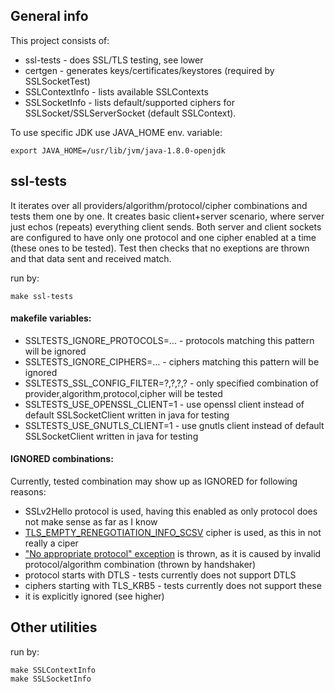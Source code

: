 ## General info
This project consists of:
- ssl-tests - does SSL/TLS testing, see lower
- certgen - generates keys/certificates/keystores (required by SSLSocketTest)
- SSLContextInfo - lists available SSLContexts
- SSLSocketInfo - lists default/supported ciphers for SSLSocket/SSLServerSocket (default SSLContext).

To use specific JDK use JAVA_HOME env. variable:
```
export JAVA_HOME=/usr/lib/jvm/java-1.8.0-openjdk
```

## ssl-tests
It iterates over all providers/algorithm/protocol/cipher combinations and tests them one by one.
It creates basic client+server scenario, where server just echos (repeats) everything client sends.
Both server and client sockets are configured to have only one protocol and one cipher enabled at a time (these ones to be tested).
Test then checks that no exeptions are thrown and that data sent and received match.

run by:
```
make ssl-tests
```

#### makefile variables:
- SSLTESTS_IGNORE_PROTOCOLS=... - protocols matching this pattern will be ignored
- SSLTESTS_IGNORE_CIPHERS=...   - ciphers matching this pattern will be ignored
- SSLTESTS_SSL_CONFIG_FILTER=?,?,?,? - only specified combination of provider,algorithm,protocol,cipher will be tested
- SSLTESTS_USE_OPENSSL_CLIENT=1 - use openssl client instead of default SSLSocketClient written in java for testing
- SSLTESTS_USE_GNUTLS_CLIENT=1 - use gnutls client instead of default SSLSocketClient written in java for testing

#### IGNORED combinations:
Currently, tested combination may show up as IGNORED for following reasons:
- SSLv2Hello protocol is used, having this enabled as only protocol does not make sense as far as I know
- [TLS_EMPTY_RENEGOTIATION_INFO_SCSV](https://tools.ietf.org/html/rfc5746#section-3.3) cipher is used, as this in not really a ciper
- ["No appropriate protocol" exception](https://hg.openjdk.java.net/jdk8u/jdk8u/jdk/file/ce1f37506608/src/share/classes/sun/security/ssl/Handshaker.java#l554) is thrown, as it is caused by invalid protocol/algorithm combination  (thrown by handshaker)
- protocol starts with DTLS - tests currently does not support DTLS
- ciphers starting with TLS_KRB5 - tests currently does not support these
- it is explicitly ignored (see higher)

## Other utilities

run by:
```
make SSLContextInfo
make SSLSocketInfo
```
